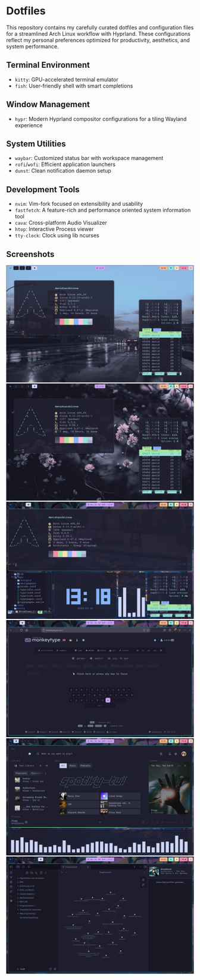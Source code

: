 # Dotfiles

This repository contains my carefully curated dotfiles and configuration files for a streamlined Arch Linux workflow with Hyprland. These configurations reflect my personal preferences optimized for productivity, aesthetics, and system performance.

## Terminal Environment  
  - `kitty`: GPU-accelerated terminal emulator  
  - `fish`: User-friendly shell with smart completions  

## Window Management
- `hypr`: Modern Hyprland compositor configurations for a tiling Wayland experience  

## System Utilities
- `waybar`: Customized status bar with workspace management  
- `rofi`/`wofi`: Efficient application launchers  
- `dunst`: Clean notification daemon setup  

## Development Tools
- `nvim`: Vim-fork focused on extensibility and usability  
- `fastfetch`: A feature-rich and performance oriented system information tool  
- `cava`: Cross-platform Audio Visualizer  
- `htop`: Interactive Process viewer  
- `tty-clock`: Clock using lib ncurses  

## Screenshots  
![Screenshot 1](./screenshots/rice1.1.png)
![Screenshot 2](./screenshots/rice2.1.png)
![Screenshot 3](./screenshots/rice3.1.png)
![Screenshot 4](./screenshots/rice3.2.png)
![Screenshot 5](./screenshots/rice3.3.png)
![Screenshot 6](./screenshots/rice3.4.png)
